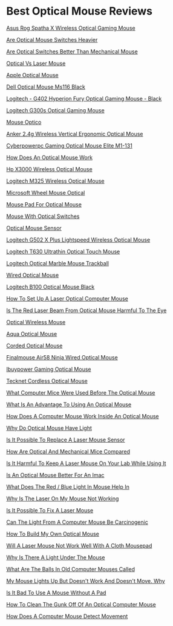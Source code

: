 <h1>Best Optical Mouse Reviews</h1><p><a href="post/asus-rog-spatha-x-wireless-optical-gaming-mouse.md">Asus Rog Spatha X Wireless Optical Gaming Mouse</a></p>
<p><a href="post/are-optical-mouse-switches-heavier.md">Are Optical Mouse Switches Heavier</a></p>
<p><a href="post/are-optical-switches-better-than-mechanical-mouse.md">Are Optical Switches Better Than Mechanical Mouse</a></p>
<p><a href="post/optical-vs-laser-mouse.md">Optical Vs Laser Mouse</a></p>
<p><a href="post/apple-optical-mouse.md">Apple Optical Mouse</a></p>
<p><a href="post/dell-optical-mouse-ms116-black.md">Dell Optical Mouse Ms116 Black</a></p>
<p><a href="post/logitech---g402-hyperion-fury-optical-gaming-mouse---black.md">Logitech - G402 Hyperion Fury Optical Gaming Mouse - Black</a></p>
<p><a href="post/logitech-g300s-optical-gaming-mouse.md">Logitech G300s Optical Gaming Mouse</a></p>
<p><a href="post/mouse-optico.md">Mouse Optico</a></p>
<p><a href="post/anker-2.4g-wireless-vertical-ergonomic-optical-mouse.md">Anker 2.4g Wireless Vertical Ergonomic Optical Mouse</a></p>
<p><a href="post/cyberpowerpc-gaming-optical-mouse-elite-m1-131.md">Cyberpowerpc Gaming Optical Mouse Elite M1-131</a></p>
<p><a href="post/how-does-an-optical-mouse-work.md">How Does An Optical Mouse Work</a></p>
<p><a href="post/hp-x3000-wireless-optical-mouse.md">Hp X3000 Wireless Optical Mouse</a></p>
<p><a href="post/logitech-m325-wireless-optical-mouse.md">Logitech M325 Wireless Optical Mouse</a></p>
<p><a href="post/microsoft-wheel-mouse-optical.md">Microsoft Wheel Mouse Optical</a></p>
<p><a href="post/mouse-pad-for-optical-mouse.md">Mouse Pad For Optical Mouse</a></p>
<p><a href="post/mouse-with-optical-switches.md">Mouse With Optical Switches</a></p>
<p><a href="post/optical-mouse-sensor.md">Optical Mouse Sensor</a></p>
<p><a href="post/logitech-g502-x-plus-lightspeed-wireless-optical-mouse.md">Logitech G502 X Plus Lightspeed Wireless Optical Mouse</a></p>
<p><a href="post/logitech-t630-ultrathin-optical-touch-mouse.md">Logitech T630 Ultrathin Optical Touch Mouse</a></p>
<p><a href="post/logitech-optical-marble-mouse-trackball.md">Logitech Optical Marble Mouse Trackball</a></p>
<p><a href="post/wired-optical-mouse.md">Wired Optical Mouse</a></p>
<p><a href="post/logitech-b100-optical-mouse-black.md">Logitech B100 Optical Mouse Black</a></p>
<p><a href="post/how-to-set-up-a-laser-optical-computer-mouse.md">How To Set Up A Laser Optical Computer Mouse</a></p>
<p><a href="post/is-the-red-laser-beam-from-optical-mouse-harmful-to-the-eye.md">Is The Red Laser Beam From Optical Mouse Harmful To The Eye</a></p>
<p><a href="post/optical-wireless-mouse.md">Optical Wireless Mouse</a></p>
<p><a href="post/aqua-optical-mouse.md">Aqua Optical Mouse</a></p>
<p><a href="post/corded-optical-mouse.md">Corded Optical Mouse</a></p>
<p><a href="post/finalmouse-air58-ninja-wired-optical-mouse.md">Finalmouse Air58 Ninja Wired Optical Mouse</a></p>
<p><a href="post/ibuypower-gaming-optical-mouse.md">Ibuypower Gaming Optical Mouse</a></p>
<p><a href="post/tecknet-cordless-optical-mouse.md">Tecknet Cordless Optical Mouse</a></p>
<p><a href="post/what-computer-mice-were-used-before-the-optical-mouse.md">What Computer Mice Were Used Before The Optical Mouse</a></p>
<p><a href="post/what-is-an-advantage-to-using-an-optical-mouse.md">What Is An Advantage To Using An Optical Mouse</a></p>
<p><a href="post/how-does-a-computer-mouse-work-inside-an-optical-mouse.md">How Does A Computer Mouse Work Inside An Optical Mouse</a></p>
<p><a href="post/why-do-optical-mouse-have-light.md">Why Do Optical Mouse Have Light</a></p>
<p><a href="post/is-it-possible-to-replace-a-laser-mouse-sensor.md">Is It Possible To Replace A Laser Mouse Sensor</a></p>
<p><a href="post/how-are-optical-and-mechanical-mice-compared.md">How Are Optical And Mechanical Mice Compared</a></p>
<p><a href="post/is-it-harmful-to-keep-a-laser-mouse-on-your-lab-while-using-it.md">Is It Harmful To Keep A Laser Mouse On Your Lab While Using It</a></p>
<p><a href="post/is-an-optical-mouse-better-for-an-imac.md">Is An Optical Mouse Better For An Imac</a></p>
<p><a href="post/what-does-the-red-/-blue-light-in-mouse-help-in.md">What Does The Red / Blue Light In Mouse Help In</a></p>
<p><a href="post/why-is-the-laser-on-my-mouse-not-working.md">Why Is The Laser On My Mouse Not Working</a></p>
<p><a href="post/is-it-possible-to-fix-a-laser-mouse.md">Is It Possible To Fix A Laser Mouse</a></p>
<p><a href="post/can-the-light-from-a-computer-mouse-be-carcinogenic.md">Can The Light From A Computer Mouse Be Carcinogenic</a></p>
<p><a href="post/how-to-build-my-own-optical-mouse.md">How To Build My Own Optical Mouse</a></p>
<p><a href="post/will-a-laser-mouse-not-work-well-with-a-cloth-mousepad.md">Will A Laser Mouse Not Work Well With A Cloth Mousepad</a></p>
<p><a href="post/why-is-there-a-light-under-the-mouse.md">Why Is There A Light Under The Mouse</a></p>
<p><a href="post/what-are-the-balls-in-old-computer-mouses-called.md">What Are The Balls In Old Computer Mouses Called</a></p>
<p><a href="post/my-mouse-lights-up-but-doesn't-work-and-doesn't-move.-why.md">My Mouse Lights Up But Doesn't Work And Doesn't Move. Why</a></p>
<p><a href="post/is-it-bad-to-use-a-mouse-without-a-pad.md">Is It Bad To Use A Mouse Without A Pad</a></p>
<p><a href="post/how-to-clean-the-gunk-off-of-an-optical-computer-mouse.md">How To Clean The Gunk Off Of An Optical Computer Mouse</a></p>
<p><a href="post/how-does-a-computer-mouse-detect-movement.md">How Does A Computer Mouse Detect Movement</a></p>
